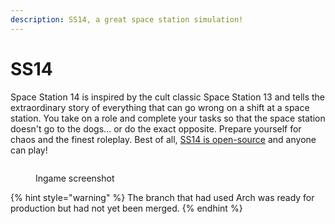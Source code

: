 ```yaml
---
description: SS14, a great space station simulation!
---
```


# SS14

Space Station 14 is inspired by the cult classic Space Station 13 and tells the extraordinary story of everything that can go wrong on a shift at a space station. You take on a role and complete your tasks so that the space station doesn't go to the dogs... or do the exact opposite. Prepare yourself for chaos and the finest roleplay. Best of all, [SS14 is open-source](https://github.com/space-wizards/space-station-14) and anyone can play!

<figure><img src="https://spacestation14.com/images/home/gallery-medbay.jpg" alt=""><figcaption><p>Ingame screenshot</p></figcaption></figure>

{% hint style="warning" %}
The branch that had used Arch was ready for production but had not yet been merged.
{% endhint %}
